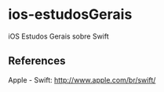 # ios-estudosGerais
iOS Estudos Gerais sobre Swift

## References
Apple - Swift: http://www.apple.com/br/swift/
